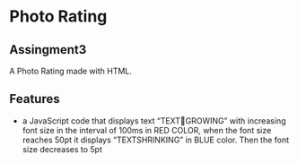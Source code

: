 # Photo Rating
## Assingment3

A Photo Rating made with HTML.

## Features

* a JavaScript code that displays text “TEXTGROWING” with increasing font size in the interval of 100ms in RED 
COLOR, when the font size reaches 50pt it displays 
“TEXTSHRINKING” in BLUE color. Then the font size decreases to 
5pt



